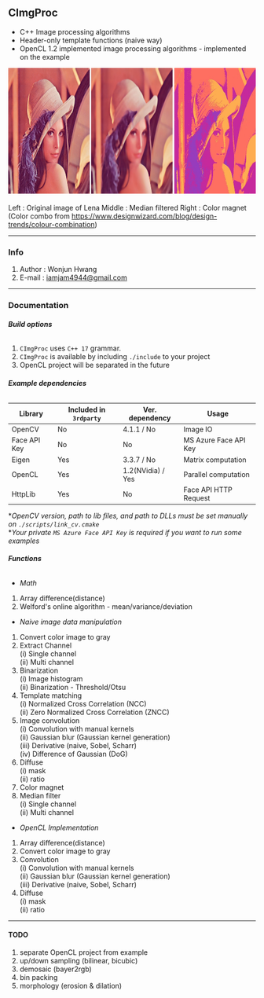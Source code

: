 ## CImgProc
* C++ Image processing algorithms
* Header-only template functions (naive way)
* OpenCL 1.2 implemented image processing algorithms - implemented on the example

<img src="/resources/lena example.jpg" width="778px" height="256px" title="px(픽셀) 크기 설정" alt="Lena example"></img><br/>  
Left : Original image of Lena
Middle : Median filtered
Right : Color magnet (Color combo from https://www.designwizard.com/blog/design-trends/colour-combination)

---

### Info
1. Author : Wonjun Hwang
1. E-mail : iamjam4944@gmail.com

---

### Documentation

###### __Build options__
1. `CImgProc` uses `C++ 17` grammar.
1. `CImgProc` is available by including `./include` to your project
1. OpenCL project will be separated in the future

###### __Example dependencies__

Library     | Included in `3rdparty`    | Ver. dependency   | Usage                 |
------------|---------------------------|-------------------|-----------------------|
OpenCV      | No                        | 4.1.1 / No        | Image IO              |
Face API Key| No                        | No                | MS Azure Face API Key |
Eigen       | Yes                       | 3.3.7 / No        | Matrix computation    |
OpenCL      | Yes                       | 1.2(NVidia) / Yes | Parallel computation  |
HttpLib     | Yes                       | No                | Face API HTTP Request |

*<em>OpenCV version, path to lib files, and path to DLLs must be set manually on `./scripts/link_cv.cmake`</em>  
*<em>Your private `MS Azure Face API Key` is required if you want to run some examples</em>

###### __Functions__

* <em>Math</em>
1. Array difference(distance)
1. Welford's online algorithm - 
mean/variance/deviation

* <em>Naive image data manipulation</em>
1. Convert color image to gray
1. Extract Channel  
(i) Single channel  
(ii) Multi channel  
1. Binarization  
(i) Image histogram   
(ii) Binarization - Threshold/Otsu  
1. Template matching  
(i) Normalized Cross Correlation (NCC)  
(ii) Zero Normalized Cross Correlation (ZNCC)  
1. Image convolution  
(i) Convolution with manual kernels  
(ii) Gaussian blur (Gaussian kernel generation)  
(iii) Derivative (naive, Sobel, Scharr)  
(iv) Difference of Gaussian (DoG)  
1. Diffuse  
(i) mask  
(ii) ratio  
1. Color magnet
1. Median filter  
(i) Single channel  
(ii) Multi channel  

* <em>OpenCL Implementation</em>
1. Array difference(distance)
1. Convert color image to gray
1. Convolution  
(i) Convolution with manual kernels  
(ii) Gaussian blur (Gaussian kernel generation)  
(iii) Derivative (naive, Sobel, Scharr)  
1. Diffuse  
(i) mask  
(ii) ratio  

---

#### __TODO__
1. separate OpenCL project from example
1. up/down sampling (bilinear, bicubic)
1. demosaic (bayer2rgb)
1. bin packing
1. morphology (erosion & dilation)
